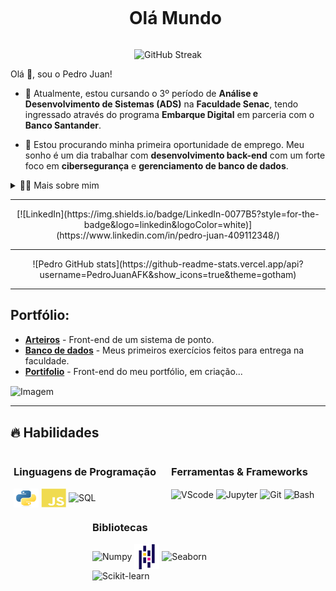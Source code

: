 <div id="user-content-toc">
  <ul align="center">
    <summary><h1 style="display: inline-block">Olá Mundo</h1></summary>
</div>

<p align="center">
  <img src="https://github-readme-streak-stats.herokuapp.com/?user=PedroJuanAFK&theme=dark&background=000000" alt="GitHub Streak"/>
</p>

<p>
  Olá 👋, sou o Pedro Juan!

  - 🌱 Atualmente, estou cursando o 3º período de **Análise e Desenvolvimento de Sistemas (ADS)** na **Faculdade Senac**, tendo ingressado através do programa **Embarque Digital** em parceria com o **Banco Santander**.

  - 🔭 Estou procurando minha primeira oportunidade de emprego. Meu sonho é um dia trabalhar com **desenvolvimento back-end** com um forte foco em **cibersegurança** e **gerenciamento de banco de dados**.
</p>

<details>
  <summary>👨‍💻 Mais sobre mim</summary>

  - 💬 Atualmente, estou imerso em **Python, JavaScript e SQL**. Estou aprofundando ativamente meus conhecimentos nessas tecnologias, sempre buscando novas ferramentas e melhores práticas, especialmente nos domínios de cibersegurança e soluções de banco de dados.

  - ⚡ Acredito que nossos interesses pessoais contribuem para uma percepção mais refinada das coisas e para a resolução de problemas. \o/
</details>

---

<p align="center">
  [![LinkedIn](https://img.shields.io/badge/LinkedIn-0077B5?style=for-the-badge&logo=linkedin&logoColor=white)](https://www.linkedin.com/in/pedro-juan-409112348/)
</p>

---

<p align="center">
  ![Pedro GitHub stats](https://github-readme-stats.vercel.app/api?username=PedroJuanAFK&show_icons=true&theme=gotham)
</p>

---

## Portfólio:
- [**Arteiros**](https://github.com/PedroJuanAFK/Arteiros-1) - Front-end de um sistema de ponto.
- [**Banco de dados**](https://github.com/PedroJuanAFK/BancoDeDados-2) - Meus primeiros exercícios feitos para entrega na faculdade.
- [**Portifolio**](https://github.com/PedroJuanAFK/portfolio-3) - Front-end do meu portfólio, em criação...

<p align="left">
  <img align="center" src="URL_DO_SEU_GIF.gif" alt="Imagem">
</p>

---

## 🔥 Habilidades

<div style="display: flex; justify-content: space-around; flex-wrap: wrap;">
  <div style="flex-basis: 48%;">
    <h3>Linguagens de Programação</h3>
    <img align="center" alt="Python" height="30" width="40" src="https://raw.githubusercontent.com/devicons/devicon/master/icons/python/python-original.svg">
    <img align="center" alt="Js" height="30" width="40" src="https://raw.githubusercontent.com/devicons/devicon/master/icons/javascript/javascript-plain.svg">
    <img align="center" alt="SQL" height="30" width="40" src="https://cdn.jsdelivr.net/gh/devicons/devicon/icons/mysql/mysql-original.svg">
  </div>
  
  <div style="flex-basis: 48%;">
    <h3>Ferramentas & Frameworks</h3>
    <img align="center" alt="VScode" height="30" width="40" src="https://cdn.jsdelivr.net/gh/devicons/devicon/icons/vscode/vscode-original.svg">
    <img align="center" alt="Jupyter" height="30" width="40" src="https://cdn.jsdelivr.net/gh/devicons/devicon/icons/jupyter/jupyter-original.svg">
    <img align="center" alt="Git" height="30" width="40" src="https://cdn.jsdelivr.net/gh/devicons/devicon/icons/git/git-original.svg">
    <img align="center" alt="Bash" height="30" width="40" src="https://cdn.jsdelivr.net/gh/devicons/devicon/icons/bash/bash-original.svg">
  </div>
  
  <div style="flex-basis: 48%;">
    <h3>Bibliotecas</h3>
    <img align="center" alt="Numpy" height="30" width="40" src="https://cdn.jsdelivr.net/gh/devicons/devicon/icons/numpy/numpy-original.svg">
    <img align="center" alt="Pandas" src="https://raw.githubusercontent.com/devicons/devicon/2ae2a900d2f041da66e950e4d48052658d850630/icons/pandas/pandas-original.svg" alt="pandas" width="40" height="40"/>
    <img align="center" alt="Seaborn" src="https://seaborn.pydata.org/_images/logo-mark-lightbg.svg" alt="seaborn" width="40" height="40"/>
    <img align="center" alt="Scikit-learn" src="https://upload.wikimedia.org/wikipedia/commons/0/05/Scikit_learn_logo_small.svg" alt="scikit_learn" width="40" height="40"/>
  </div>
</div>
